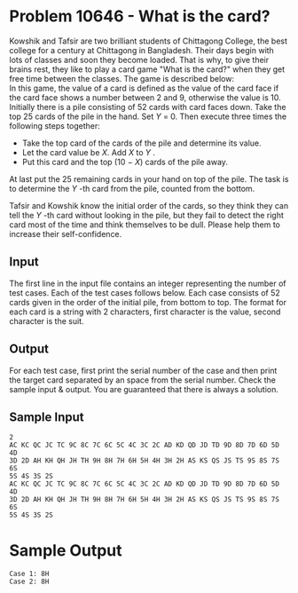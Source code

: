 # Problem 10646 - What is the card?

Kowshik and Tafsir are two brilliant students of Chittagong College, the
best college for a century at Chittagong in Bangladesh. Their days begin
with lots of classes and soon they become loaded. That is why, to give
their brains rest, they like to play a card game "What is the card?"
when they get free time between the classes. The game is described
below:\
In this game, the value of a card is defined as the value of the card
face if the card face shows a number between 2 and 9, otherwise the
value is 10. Initially there is a pile consisting of 52 cards with card
faces down. Take the top 25 cards of the pile in the hand. Set *Y* = 0.
Then execute three times the following steps together:

* Take the top card of the cards of the pile and determine its value.
* Let the card value be *X*. Add *X* to *Y* .
* Put this card and the top (10 *− X*) cards of the pile away.

At last put the 25 remaining cards in your hand on top of the pile. The
task is to determine the *Y* -th card from the pile, counted from the
bottom.

Tafsir and Kowshik know the initial order of the cards, so they think
they can tell the *Y* -th card without looking in the pile, but they
fail to detect the right card most of the time and think themselves to
be dull. Please help them to increase their self-confidence.

## Input

The first line in the input file contains an integer representing the
number of test cases. Each of the test cases follows below. Each case
consists of 52 cards given in the order of the initial pile, from bottom
to top. The format for each card is a string with 2 characters, first
character is the value, second character is the suit.

## Output

For each test case, first print the serial number of the case and then
print the target card separated by an space from the serial number.
Check the sample input & output. You are guaranteed that there is always
a solution.

## Sample Input

```
2
AC KC QC JC TC 9C 8C 7C 6C 5C 4C 3C 2C AD KD QD JD TD 9D 8D 7D 6D 5D 4D
3D 2D AH KH QH JH TH 9H 8H 7H 6H 5H 4H 3H 2H AS KS QS JS TS 9S 8S 7S 6S
5S 4S 3S 2S
AC KC QC JC TC 9C 8C 7C 6C 5C 4C 3C 2C AD KD QD JD TD 9D 8D 7D 6D 5D 4D
3D 2D AH KH QH JH TH 9H 8H 7H 6H 5H 4H 3H 2H AS KS QS JS TS 9S 8S 7S 6S
5S 4S 3S 2S
```

# Sample Output

```
Case 1: 8H
Case 2: 8H
```
